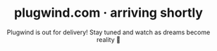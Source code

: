 <h1 align=center>plugwind.com · arriving shortly</h1>
<div align=center><p>Plugwind is out for delivery! Stay tuned and watch as dreams become reality 🎉</p></div>
